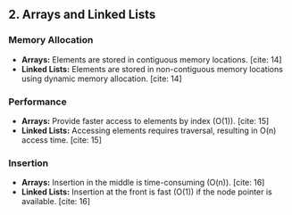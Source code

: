## 2. Arrays and Linked Lists
 
 ### Memory Allocation
 
 * **Arrays:** Elements are stored in contiguous memory locations. [cite: 14]
 * **Linked Lists:** Elements are stored in non-contiguous memory locations using dynamic memory allocation. [cite: 14]
 
 ### Performance
 
 * **Arrays:** Provide faster access to elements by index (O(1)). [cite: 15]
 * **Linked Lists:** Accessing elements requires traversal, resulting in O(n) access time. [cite: 15]
 
 ### Insertion
 
 * **Arrays:** Insertion in the middle is time-consuming (O(n)). [cite: 16]
 * **Linked Lists:** Insertion at the front is fast (O(1)) if the node pointer is available. [cite: 16]
